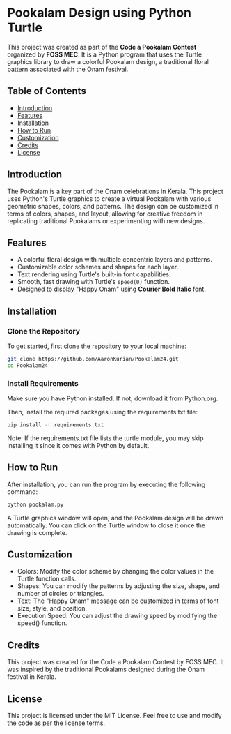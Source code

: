 # Pookalam Design using Python Turtle

This project was created as part of the **Code a Pookalam Contest** organized by **FOSS MEC**. It is a Python program that uses the Turtle graphics library to draw a colorful Pookalam design, a traditional floral pattern associated with the Onam festival.

## Table of Contents

- [Introduction](#introduction)
- [Features](#features)
- [Installation](#installation)
- [How to Run](#how-to-run)
- [Customization](#customization)
- [Credits](#credits)
- [License](#license)

## Introduction

The Pookalam is a key part of the Onam celebrations in Kerala. This project uses Python's Turtle graphics to create a virtual Pookalam with various geometric shapes, colors, and patterns. The design can be customized in terms of colors, shapes, and layout, allowing for creative freedom in replicating traditional Pookalams or experimenting with new designs.

## Features

- A colorful floral design with multiple concentric layers and patterns.
- Customizable color schemes and shapes for each layer.
- Text rendering using Turtle's built-in font capabilities.
- Smooth, fast drawing with Turtle's `speed(0)` function.
- Designed to display "Happy Onam" using **Courier Bold Italic** font.

## Installation

### Clone the Repository

To get started, first clone the repository to your local machine:

```bash
git clone https://github.com/AaronKurian/Pookalam24.git
cd Pookalam24
```
### Install Requirements
Make sure you have Python installed. If not, download it from Python.org.

Then, install the required packages using the requirements.txt file:

```bash
pip install -r requirements.txt
```
Note: If the requirements.txt file lists the turtle module, you may skip installing it since it comes with Python by default.

## How to Run
After installation, you can run the program by executing the following command:

```bash
python pookalam.py
```
A Turtle graphics window will open, and the Pookalam design will be drawn automatically. You can click on the Turtle window to close it once the drawing is complete.

## Customization
- Colors: Modify the color scheme by changing the color values in the Turtle function calls.
-  Shapes: You can modify the patterns by adjusting the size, shape, and number of circles or triangles.
-  Text: The "Happy Onam" message can be customized in terms of font size, style, and position.
-  Execution Speed: You can adjust the drawing speed by modifying the speed() function.

## Credits
This project was created for the Code a Pookalam Contest by FOSS MEC. It was inspired by the traditional Pookalams designed during the Onam festival in Kerala.

## License
This project is licensed under the MIT License. Feel free to use and modify the code as per the license terms.
